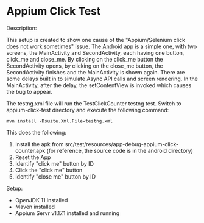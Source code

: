 Appium Click Test
=================

Description:

This setup is created to show one cause of the "Appium/Selenium click does not work sometimes" issue.
The Android app is a simple one, with two screens, the MainActivity and SecondActivity, each having one button, click_me and close_me.
By clicking on the click_me button the SecondActivity opens, by clicking on the close_me button, the SecondActivity finishes and the MainActivity is shown again.
There are some delays built in to simulate Async API calls and screen rendering.
In the MainActivity, after the delay, the setContentView is invoked which causes the bug to appear.

The testng.xml file will run the TestClickCounter testng test.
Switch to appium-click-test directory and execute the following command:

	mvn install -Dsuite.Xml.File=testng.xml

This does the following:

1. Install the apk from src/test/resources/app-debug-appium-click-counter.apk (for reference, the source code is in the android directory)
2. Reset the App
3. Identify "click me" button by ID
4. Click the "click me" button
5. Identify "close me" button by ID


Setup: 

- OpenJDK 11 installed
- Maven installed
- Appium Servr v1.17.1 installed and running